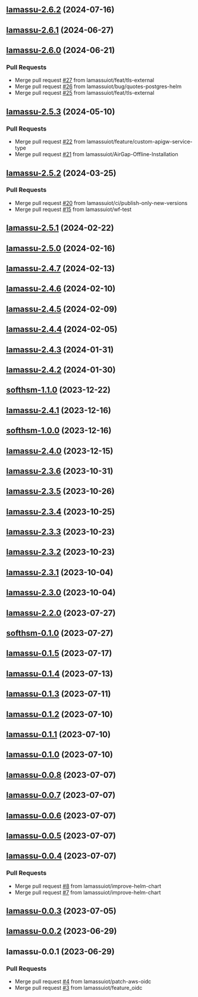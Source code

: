
<a name="lamassu-2.6.2"></a>
## [lamassu-2.6.2](/compare/lamassu-2.6.1...lamassu-2.6.2) (2024-07-16)


<a name="lamassu-2.6.1"></a>
## [lamassu-2.6.1](/compare/lamassu-2.6.0...lamassu-2.6.1) (2024-06-27)


<a name="lamassu-2.6.0"></a>
## [lamassu-2.6.0](/compare/lamassu-2.5.3...lamassu-2.6.0) (2024-06-21)

### Pull Requests

* Merge pull request [#27](/issues/27) from lamassuiot/feat/tls-external
* Merge pull request [#26](/issues/26) from lamassuiot/bug/quotes-postgres-helm
* Merge pull request [#25](/issues/25) from lamassuiot/feat/tls-external


<a name="lamassu-2.5.3"></a>
## [lamassu-2.5.3](/compare/lamassu-2.5.2...lamassu-2.5.3) (2024-05-10)

### Pull Requests

* Merge pull request [#22](/issues/22) from lamassuiot/feature/custom-apigw-service-type
* Merge pull request [#21](/issues/21) from lamassuiot/AirGap-Offline-Installation


<a name="lamassu-2.5.2"></a>
## [lamassu-2.5.2](/compare/lamassu-2.5.1...lamassu-2.5.2) (2024-03-25)

### Pull Requests

* Merge pull request [#20](/issues/20) from lamassuiot/ci/publish-only-new-versions
* Merge pull request [#15](/issues/15) from lamassuiot/wf-test


<a name="lamassu-2.5.1"></a>
## [lamassu-2.5.1](/compare/lamassu-2.5.0...lamassu-2.5.1) (2024-02-22)


<a name="lamassu-2.5.0"></a>
## [lamassu-2.5.0](/compare/lamassu-2.4.7...lamassu-2.5.0) (2024-02-16)


<a name="lamassu-2.4.7"></a>
## [lamassu-2.4.7](/compare/lamassu-2.4.6...lamassu-2.4.7) (2024-02-13)


<a name="lamassu-2.4.6"></a>
## [lamassu-2.4.6](/compare/lamassu-2.4.5...lamassu-2.4.6) (2024-02-10)


<a name="lamassu-2.4.5"></a>
## [lamassu-2.4.5](/compare/lamassu-2.4.4...lamassu-2.4.5) (2024-02-09)


<a name="lamassu-2.4.4"></a>
## [lamassu-2.4.4](/compare/lamassu-2.4.3...lamassu-2.4.4) (2024-02-05)


<a name="lamassu-2.4.3"></a>
## [lamassu-2.4.3](/compare/lamassu-2.4.2...lamassu-2.4.3) (2024-01-31)


<a name="lamassu-2.4.2"></a>
## [lamassu-2.4.2](/compare/softhsm-1.1.0...lamassu-2.4.2) (2024-01-30)


<a name="softhsm-1.1.0"></a>
## [softhsm-1.1.0](/compare/lamassu-2.4.1...softhsm-1.1.0) (2023-12-22)


<a name="lamassu-2.4.1"></a>
## [lamassu-2.4.1](/compare/softhsm-1.0.0...lamassu-2.4.1) (2023-12-16)


<a name="softhsm-1.0.0"></a>
## [softhsm-1.0.0](/compare/lamassu-2.4.0...softhsm-1.0.0) (2023-12-16)


<a name="lamassu-2.4.0"></a>
## [lamassu-2.4.0](/compare/lamassu-2.3.6...lamassu-2.4.0) (2023-12-15)


<a name="lamassu-2.3.6"></a>
## [lamassu-2.3.6](/compare/lamassu-2.3.5...lamassu-2.3.6) (2023-10-31)


<a name="lamassu-2.3.5"></a>
## [lamassu-2.3.5](/compare/lamassu-2.3.4...lamassu-2.3.5) (2023-10-26)


<a name="lamassu-2.3.4"></a>
## [lamassu-2.3.4](/compare/lamassu-2.3.3...lamassu-2.3.4) (2023-10-25)


<a name="lamassu-2.3.3"></a>
## [lamassu-2.3.3](/compare/lamassu-2.3.2...lamassu-2.3.3) (2023-10-23)


<a name="lamassu-2.3.2"></a>
## [lamassu-2.3.2](/compare/lamassu-2.3.1...lamassu-2.3.2) (2023-10-23)


<a name="lamassu-2.3.1"></a>
## [lamassu-2.3.1](/compare/lamassu-2.3.0...lamassu-2.3.1) (2023-10-04)


<a name="lamassu-2.3.0"></a>
## [lamassu-2.3.0](/compare/lamassu-2.2.0...lamassu-2.3.0) (2023-10-04)


<a name="lamassu-2.2.0"></a>
## [lamassu-2.2.0](/compare/softhsm-0.1.0...lamassu-2.2.0) (2023-07-27)


<a name="softhsm-0.1.0"></a>
## [softhsm-0.1.0](/compare/lamassu-0.1.5...softhsm-0.1.0) (2023-07-27)


<a name="lamassu-0.1.5"></a>
## [lamassu-0.1.5](/compare/lamassu-0.1.4...lamassu-0.1.5) (2023-07-17)


<a name="lamassu-0.1.4"></a>
## [lamassu-0.1.4](/compare/lamassu-0.1.3...lamassu-0.1.4) (2023-07-13)


<a name="lamassu-0.1.3"></a>
## [lamassu-0.1.3](/compare/lamassu-0.1.2...lamassu-0.1.3) (2023-07-11)


<a name="lamassu-0.1.2"></a>
## [lamassu-0.1.2](/compare/lamassu-0.1.1...lamassu-0.1.2) (2023-07-10)


<a name="lamassu-0.1.1"></a>
## [lamassu-0.1.1](/compare/lamassu-0.1.0...lamassu-0.1.1) (2023-07-10)


<a name="lamassu-0.1.0"></a>
## [lamassu-0.1.0](/compare/lamassu-0.0.8...lamassu-0.1.0) (2023-07-10)


<a name="lamassu-0.0.8"></a>
## [lamassu-0.0.8](/compare/lamassu-0.0.7...lamassu-0.0.8) (2023-07-07)


<a name="lamassu-0.0.7"></a>
## [lamassu-0.0.7](/compare/lamassu-0.0.6...lamassu-0.0.7) (2023-07-07)


<a name="lamassu-0.0.6"></a>
## [lamassu-0.0.6](/compare/lamassu-0.0.5...lamassu-0.0.6) (2023-07-07)


<a name="lamassu-0.0.5"></a>
## [lamassu-0.0.5](/compare/lamassu-0.0.4...lamassu-0.0.5) (2023-07-07)


<a name="lamassu-0.0.4"></a>
## [lamassu-0.0.4](/compare/lamassu-0.0.3...lamassu-0.0.4) (2023-07-07)

### Pull Requests

* Merge pull request [#8](/issues/8) from lamassuiot/improve-helm-chart
* Merge pull request [#7](/issues/7) from lamassuiot/improve-helm-chart


<a name="lamassu-0.0.3"></a>
## [lamassu-0.0.3](/compare/lamassu-0.0.2...lamassu-0.0.3) (2023-07-05)


<a name="lamassu-0.0.2"></a>
## [lamassu-0.0.2](/compare/lamassu-0.0.1...lamassu-0.0.2) (2023-06-29)


<a name="lamassu-0.0.1"></a>
## lamassu-0.0.1 (2023-06-29)

### Pull Requests

* Merge pull request [#4](/issues/4) from lamassuiot/patch-aws-oidc
* Merge pull request [#3](/issues/3) from lamassuiot/feature_oidc

